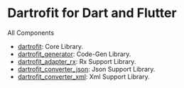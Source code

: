 # Dartrofit for Dart and Flutter
All Components
- [dartrofit](./dartrofit): Core Library.
- [dartrofit_generator](./dartrofit_generator): Code-Gen Library.
- [dartrofit_adapter_rx](./dartrofit_adapters/adapter_rx): Rx Support Library.
- [dartrofit_converter_json](./dartrofit_converters/converter_json): Json Support Library.
- [dartrofit_converter_xml](./dartrofit_converters/converter_xml): Xml Support Library.

